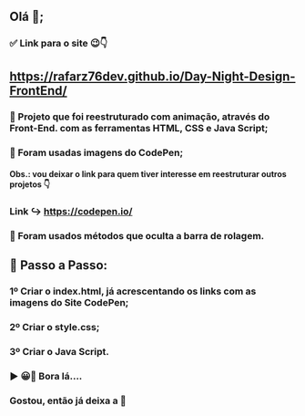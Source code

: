 ## Olá 👋;

### ✅ Link para o site 😉👇

## https://rafarz76dev.github.io/Day-Night-Design-FrontEnd/

###  🔵 Projeto que foi reestruturado com animação, através do Front-End. com as ferramentas HTML, CSS e Java Script;

### 🔵 Foram usadas imagens do CodePen;
#### Obs.: vou deixar o link para quem tiver interesse em reestruturar outros projetos 👇
### Link ↪ https://codepen.io/

### 🔵 Foram usados métodos que oculta a barra de rolagem.

## 🚀 Passo a Passo:

### 1º Criar o index.html, já acrescentando os links com as imagens do Site CodePen;

### 2º Criar o style.css;

### 3º Criar o  Java Script.

### ▶ 😀👀 Bora lá....


### Gostou, então já deixa a 🌟
